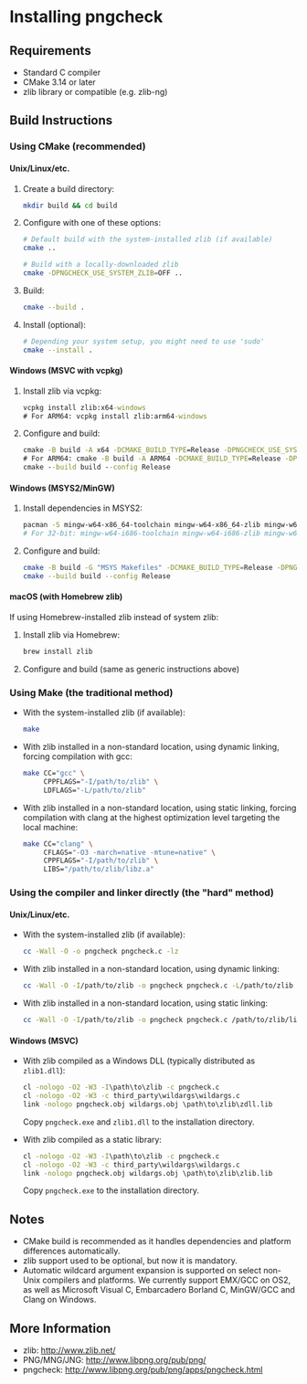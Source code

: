 # Installing pngcheck

## Requirements

- Standard C compiler
- CMake 3.14 or later
- zlib library or compatible (e.g. zlib-ng)

## Build Instructions

### Using CMake (recommended)

#### Unix/Linux/etc.

1. Create a build directory:

   ```sh
   mkdir build && cd build
   ```

2. Configure with one of these options:

   ```sh
   # Default build with the system-installed zlib (if available)
   cmake ..

   # Build with a locally-downloaded zlib
   cmake -DPNGCHECK_USE_SYSTEM_ZLIB=OFF ..
   ```

3. Build:

   ```sh
   cmake --build .
   ```

4. Install (optional):

   ```sh
   # Depending your system setup, you might need to use 'sudo'
   cmake --install .
   ```

#### Windows (MSVC with vcpkg)

1. Install zlib via vcpkg:

   ```cmd
   vcpkg install zlib:x64-windows
   # For ARM64: vcpkg install zlib:arm64-windows
   ```

2. Configure and build:

   ```cmd
   cmake -B build -A x64 -DCMAKE_BUILD_TYPE=Release -DPNGCHECK_USE_SYSTEM_ZLIB=ON -DCMAKE_TOOLCHAIN_FILE=C:/vcpkg/scripts/buildsystems/vcpkg.cmake
   # For ARM64: cmake -B build -A ARM64 -DCMAKE_BUILD_TYPE=Release -DPNGCHECK_USE_SYSTEM_ZLIB=ON -DCMAKE_TOOLCHAIN_FILE=C:/vcpkg/scripts/buildsystems/vcpkg.cmake
   cmake --build build --config Release
   ```

#### Windows (MSYS2/MinGW)

1. Install dependencies in MSYS2:

   ```sh
   pacman -S mingw-w64-x86_64-toolchain mingw-w64-x86_64-zlib mingw-w64-x86_64-cmake
   # For 32-bit: mingw-w64-i686-toolchain mingw-w64-i686-zlib mingw-w64-i686-cmake
   ```

2. Configure and build:

   ```sh
   cmake -B build -G "MSYS Makefiles" -DCMAKE_BUILD_TYPE=Release -DPNGCHECK_USE_SYSTEM_ZLIB=ON
   cmake --build build --config Release
   ```

#### macOS (with Homebrew zlib)

If using Homebrew-installed zlib instead of system zlib:

1. Install zlib via Homebrew:

   ```sh
   brew install zlib
   ```

2. Configure and build (same as generic instructions above)

### Using Make (the traditional method)

* With the system-installed zlib (if available):

  ```sh
  make
  ```

* With zlib installed in a non-standard location, using dynamic linking,
  forcing compilation with gcc:

  ```sh
  make CC="gcc" \
       CPPFLAGS="-I/path/to/zlib" \
       LDFLAGS="-L/path/to/zlib"
  ```

* With zlib installed in a non-standard location, using static linking,
  forcing compilation with clang at the highest optimization level targeting the local machine:

  ```sh
  make CC="clang" \
       CFLAGS="-O3 -march=native -mtune=native" \
       CPPFLAGS="-I/path/to/zlib" \
       LIBS="/path/to/zlib/libz.a"
  ```

### Using the compiler and linker directly (the "hard" method)

#### Unix/Linux/etc.

* With the system-installed zlib (if available):

  ```sh
  cc -Wall -O -o pngcheck pngcheck.c -lz
  ```

* With zlib installed in a non-standard location, using dynamic linking:

  ```sh
  cc -Wall -O -I/path/to/zlib -o pngcheck pngcheck.c -L/path/to/zlib -lz
  ```

* With zlib installed in a non-standard location, using static linking:

  ```sh
  cc -Wall -O -I/path/to/zlib -o pngcheck pngcheck.c /path/to/zlib/libz.a
  ```

#### Windows (MSVC)

* With zlib compiled as a Windows DLL (typically distributed as `zlib1.dll`):

  ```cmd
  cl -nologo -O2 -W3 -I\path\to\zlib -c pngcheck.c
  cl -nologo -O2 -W3 -c third_party\wildargs\wildargs.c
  link -nologo pngcheck.obj wildargs.obj \path\to\zlib\zdll.lib
  ```

  Copy `pngcheck.exe` and `zlib1.dll` to the installation directory.

* With zlib compiled as a static library:

  ```cmd
  cl -nologo -O2 -W3 -I\path\to\zlib -c pngcheck.c
  cl -nologo -O2 -W3 -c third_party\wildargs\wildargs.c
  link -nologo pngcheck.obj wildargs.obj \path\to\zlib\zlib.lib
  ```

  Copy `pngcheck.exe` to the installation directory.

## Notes

- CMake build is recommended as it handles dependencies and platform
  differences automatically.
- zlib support used to be optional, but now it is mandatory.
- Automatic wildcard argument expansion is supported on select non-Unix
  compilers and platforms. We currently support EMX/GCC on OS2, as well
  as Microsoft Visual C, Embarcadero Borland C, MinGW/GCC and Clang on
  Windows.

## More Information

- zlib: http://www.zlib.net/
- PNG/MNG/JNG: http://www.libpng.org/pub/png/
- pngcheck: http://www.libpng.org/pub/png/apps/pngcheck.html
